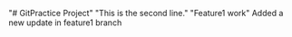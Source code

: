 "# GitPractice Project" 
"This is the second line." 
"Feature1 work" 
Added a new update in feature1 branch 
